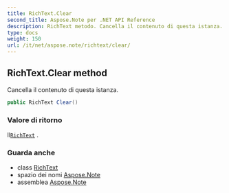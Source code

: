 ```yaml
---
title: RichText.Clear
second_title: Aspose.Note per .NET API Reference
description: RichText metodo. Cancella il contenuto di questa istanza.
type: docs
weight: 150
url: /it/net/aspose.note/richtext/clear/
---
```

## RichText.Clear method

Cancella il contenuto di questa istanza.

```csharp
public RichText Clear()
```

### Valore di ritorno

Il[`RichText`](../) .

### Guarda anche

* class [RichText](../)
* spazio dei nomi [Aspose.Note](../../richtext/)
* assemblea [Aspose.Note](../../../)


